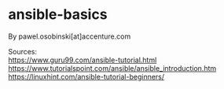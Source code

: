 # ansible-basics

By pawel.osobinski[at]accenture.com

Sources:  
https://www.guru99.com/ansible-tutorial.html  
https://www.tutorialspoint.com/ansible/ansible_introduction.htm  
https://linuxhint.com/ansible-tutorial-beginners/  
